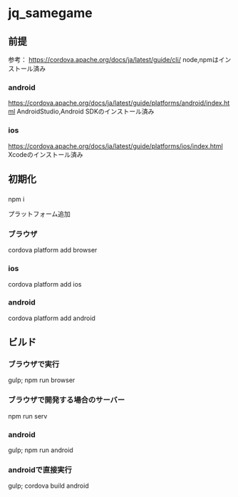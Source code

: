 # jq_samegame



## 前提
参考：
https://cordova.apache.org/docs/ja/latest/guide/cli/
node,npmはインストール済み

### android
https://cordova.apache.org/docs/ja/latest/guide/platforms/android/index.html
AndroidStudio,Android SDKのインストール済み

### ios
https://cordova.apache.org/docs/ja/latest/guide/platforms/ios/index.html
Xcodeのインストール済み

## 初期化
###
npm i

プラットフォーム追加
### ブラウザ
cordova platform add browser

### ios
cordova platform add ios

### android
cordova platform add android

## ビルド
### ブラウザで実行
gulp; npm run browser

### ブラウザで開発する場合のサーバー
npm run serv

### android
gulp; npm run android

### androidで直接実行
gulp; cordova build android
